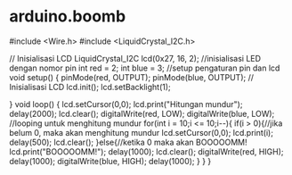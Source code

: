 # arduino.boomb
#include <Wire.h>
#include <LiquidCrystal_I2C.h>

// Inisialisasi LCD
LiquidCrystal_I2C lcd(0x27, 16, 2);
//inisialisasi LED dengan nomor pin
int red = 2;
int blue = 3;
//setup pengaturan pin dan lcd
void setup() {
  pinMode(red, OUTPUT);
  pinMode(blue, OUTPUT);
  // Inisialisasi LCD
  lcd.init();
  lcd.setBacklight(1);

}
void loop() {
  lcd.setCursor(0,0);
  lcd.print("Hitungan mundur");
  delay(2000);
  lcd.clear();
  digitalWrite(red, LOW);
  digitalWrite(blue, LOW);
  //looping untuk menghitung mundur
  for(int i = 10;i <= 10;i--){
    if(i > 0){//jika belum 0, maka akan menghitung mundur
      lcd.setCursor(0,0);
      lcd.print(i);
      delay(500);
      lcd.clear();
    }else{//ketika 0 maka akan BOOOOOMM!
      lcd.print("BOOOOOMM!");
      delay(1000);
      lcd.clear();
      digitalWrite(red, HIGH);
      delay(1000);
      digitalWrite(blue, HIGH);
      delay(1000);
    }
  }
}
